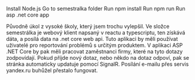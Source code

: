 Install Node.js
Go to semestralka folder
Run npm install
Run npm run
Run asp .net core app


Původně úkol z vysoké školy, který jsem trochu vylepšil. Ve složce semestrálka je webový klient napsaný v reactu a typescriptu, ten získává dáta, a posílá data na .net core web api. Tuto aplikaci by měli používat uživatelé pro reportování problémů s určitým produktem. V aplikaci ASP .NET Core 
by pak měli pracovat zaměstnanci firmy, které na tyto dotazy zodpovídají. Pokud příjde nový dotaz, nebo někdo na dotaz odpoví, pak se stránka automaticky updatuje pomocí SignalR.
Posílání e-mailu přes servis yandex.ru buhůžel přestalo fungovat.
